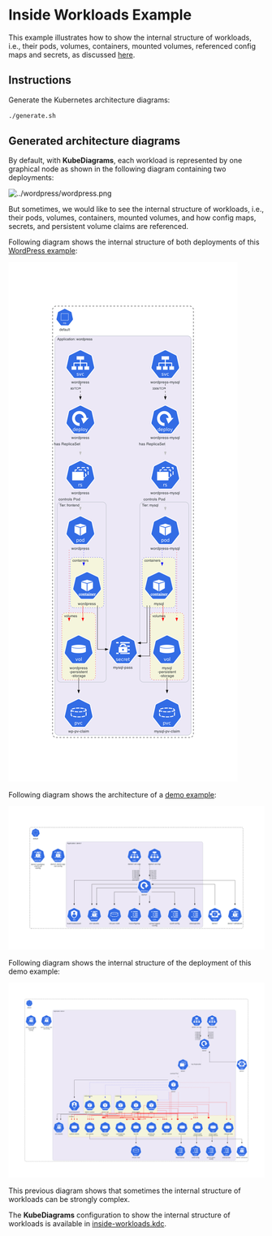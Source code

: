 # Inside Workloads Example

This example illustrates how to show the internal structure of workloads, i.e., their pods, volumes, containers, mounted volumes, referenced config maps and secrets, as discussed [here](https://github.com/philippemerle/KubeDiagrams/discussions/52).

## Instructions

Generate the Kubernetes architecture diagrams:

```sh
./generate.sh
```

## Generated architecture diagrams

By default, with **KubeDiagrams**, each workload is represented by one graphical node as shown in the following diagram containing two deployments:

![../wordpress/wordpress.png](../wordpress/wordpress.png)

But sometimes, we would like to see the internal structure of workloads, i.e., their pods, volumes, containers, mounted volumes, and how config maps, secrets, and persistent volume claims are referenced.

Following diagram shows the internal structure of both deployments of this [WordPress example](../wordpress/):

![Internal structure of the WordPress example](diagrams/inside-wordpress.png)

Following diagram shows the architecture of a [demo example](manifests/demo1_with_srv.yaml):

![demo example](diagrams/demo1_with_srv.png)

Following diagram shows the internal structure of the deployment of this demo example:

![Internal structure of the demo example](diagrams/inside-demo1_with_srv.png)

This previous diagram shows that sometimes the internal structure of workloads can be strongly complex.

The **KubeDiagrams** configuration to show the internal structure of workloads is available in [inside-workloads.kdc](inside-workloads.kdc).
